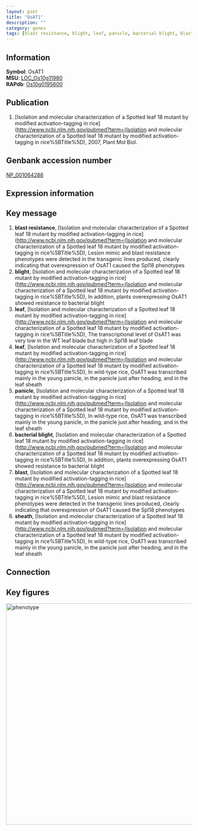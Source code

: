 ```yaml
---
layout: post
title: "OsAT1"
description: ""
category: genes
tags: [blast resistance, blight, leaf, panicle, bacterial blight, blast, sheath, Gene]
---
```


## Information
__Symbol__: OsAT1  
__MSU__: [LOC_Os10g11980](http://rice.plantbiology.msu.edu/cgi-bin/ORF_infopage.cgi?orf=LOC_Os10g11980)  
__RAPdb__: [Os10g0195600](http://rapdb.dna.affrc.go.jp/viewer/gbrowse_details/irgsp1?name=Os10g0195600)  

## Publication
1. [Isolation and molecular characterization of a Spotted leaf 18 mutant by modified activation-tagging in rice](http://www.ncbi.nlm.nih.gov/pubmed?term=(Isolation and molecular characterization of a Spotted leaf 18 mutant by modified activation-tagging in rice%5BTitle%5D), 2007, Plant Mol Biol.

## Genbank accession number
[NP_001064288](http://www.ncbi.nlm.nih.gov/nuccore/NP_001064288)

## Expression information

## Key message
1. __blast resistance__, [Isolation and molecular characterization of a Spotted leaf 18 mutant by modified activation-tagging in rice](http://www.ncbi.nlm.nih.gov/pubmed?term=(Isolation and molecular characterization of a Spotted leaf 18 mutant by modified activation-tagging in rice%5BTitle%5D),  Lesion mimic and blast resistance phenotypes were detected in the transgenic lines produced, clearly indicating that overexpression of OsAT1 caused the Spl18 phenotypes
2. __blight__, [Isolation and molecular characterization of a Spotted leaf 18 mutant by modified activation-tagging in rice](http://www.ncbi.nlm.nih.gov/pubmed?term=(Isolation and molecular characterization of a Spotted leaf 18 mutant by modified activation-tagging in rice%5BTitle%5D),  In addition, plants overexpressing OsAT1 showed resistance to bacterial blight
3. __leaf__, [Isolation and molecular characterization of a Spotted leaf 18 mutant by modified activation-tagging in rice](http://www.ncbi.nlm.nih.gov/pubmed?term=(Isolation and molecular characterization of a Spotted leaf 18 mutant by modified activation-tagging in rice%5BTitle%5D),  The transcriptional level of OsAT1 was very low in the WT leaf blade but high in Spl18 leaf blade
4. __leaf__, [Isolation and molecular characterization of a Spotted leaf 18 mutant by modified activation-tagging in rice](http://www.ncbi.nlm.nih.gov/pubmed?term=(Isolation and molecular characterization of a Spotted leaf 18 mutant by modified activation-tagging in rice%5BTitle%5D),  In wild-type rice, OsAT1 was transcribed mainly in the young panicle, in the panicle just after heading, and in the leaf sheath
5. __panicle__, [Isolation and molecular characterization of a Spotted leaf 18 mutant by modified activation-tagging in rice](http://www.ncbi.nlm.nih.gov/pubmed?term=(Isolation and molecular characterization of a Spotted leaf 18 mutant by modified activation-tagging in rice%5BTitle%5D),  In wild-type rice, OsAT1 was transcribed mainly in the young panicle, in the panicle just after heading, and in the leaf sheath
6. __bacterial blight__, [Isolation and molecular characterization of a Spotted leaf 18 mutant by modified activation-tagging in rice](http://www.ncbi.nlm.nih.gov/pubmed?term=(Isolation and molecular characterization of a Spotted leaf 18 mutant by modified activation-tagging in rice%5BTitle%5D),  In addition, plants overexpressing OsAT1 showed resistance to bacterial blight
7. __blast__, [Isolation and molecular characterization of a Spotted leaf 18 mutant by modified activation-tagging in rice](http://www.ncbi.nlm.nih.gov/pubmed?term=(Isolation and molecular characterization of a Spotted leaf 18 mutant by modified activation-tagging in rice%5BTitle%5D),  Lesion mimic and blast resistance phenotypes were detected in the transgenic lines produced, clearly indicating that overexpression of OsAT1 caused the Spl18 phenotypes
8. __sheath__, [Isolation and molecular characterization of a Spotted leaf 18 mutant by modified activation-tagging in rice](http://www.ncbi.nlm.nih.gov/pubmed?term=(Isolation and molecular characterization of a Spotted leaf 18 mutant by modified activation-tagging in rice%5BTitle%5D),  In wild-type rice, OsAT1 was transcribed mainly in the young panicle, in the panicle just after heading, and in the leaf sheath

## Connection

## Key figures
<img src="http://ricencode.github.io/images/OsAT1.pheno.png" alt="phenotype"  style="width: 600px;"/>




